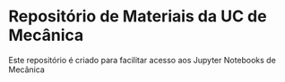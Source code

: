 # Repositório de Materiais da UC de Mecânica

Este repositório é criado para facilitar acesso aos Jupyter Notebooks de Mecânica
